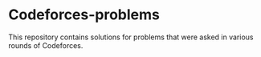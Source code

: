 # Codeforces-problems
This repository contains solutions for  problems that were asked in various rounds of Codeforces.
